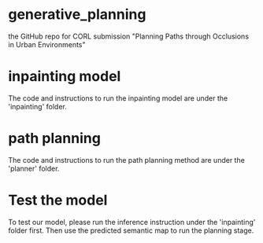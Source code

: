 # generative_planning
the GitHub repo for CORL submission "Planning Paths through Occlusions in Urban Environments"
# inpainting model
The code and instructions to run the inpainting model are under the 'inpainting' folder.
# path planning
The code and instructions to run the path planning method are under the 'planner' folder.
# Test the model
To test our model, please run the inference instruction under the 'inpainting' folder first. Then use the predicted semantic map to run the planning stage.
